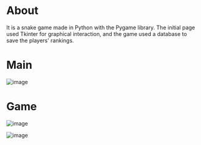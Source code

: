 # About
It is a snake game made in Python with the Pygame library. The initial page used Tkinter for graphical interaction, and the game used a database to save the players' rankings.

# Main
![image](https://github.com/user-attachments/assets/27ae5921-4773-4c64-ab5f-dd019511c4b0)

# Game
![image](https://github.com/user-attachments/assets/c4b015ff-c431-4bc4-844b-57d03019768c)

![image](https://github.com/user-attachments/assets/20e751b1-230f-4c66-82ab-97fec74f12e8)
